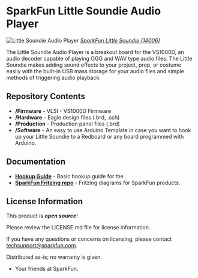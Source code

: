 SparkFun Little Soundie Audio Player
========================================


![Little Soundie Audio Player](https://cdn.sparkfun.com//assets/parts/1/1/7/9/0/14006-SparkFun_Little_Soundie_Audio_Player-01.jpg)
[*SparkFun Little Soundie (14006)*](https://www.sparkfun.com/products/14006)

The Little Soundie Audio Player is a breakout board for the VS1000D, an audio decoder capable of playing OGG and WAV type audio files. 
The Little Soundie makes adding sound effects to your project, prop, or costume easily with the built-in USB mass storage for your audio files
and simple methods of triggering audio playback.  

Repository Contents
-------------------

* **/Firmware** - VLSI - VS1000D Firmware
* **/Hardware** - Eagle design files (.brd, .sch)
* **/Production** - Production panel files (.brd)
* **/Software** - An easy to use Arduino Template in case you want to hook up your Little Soundie to a Redboard or any board programmed with Arduino.

Documentation
--------------
* **[Hookup Guide](https://learn.sparkfun.com/tutorials/little-soundie-audio-player-hookup-guide)** - Basic hookup guide for the <PRODUCT NAME>.
* **[SparkFun Fritzing repo](https://github.com/sparkfun/Fritzing_Parts)** - Fritzing diagrams for SparkFun products. 


License Information
-------------------

This product is _**open source**_! 

Please review the LICENSE.md file for license information. 

If you have any questions or concerns on licensing, please contact techsupport@sparkfun.com.

Distributed as-is; no warranty is given.

- Your friends at SparkFun.

